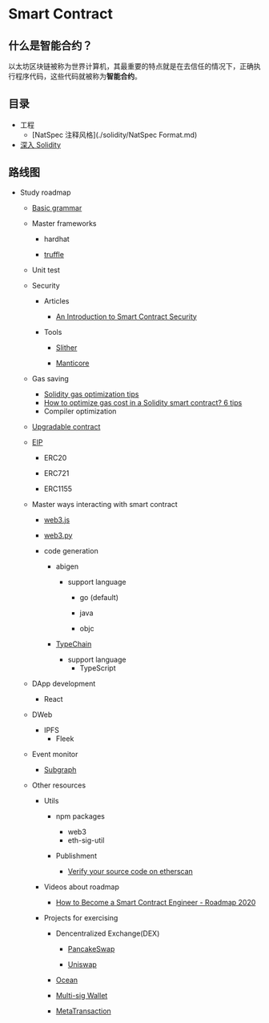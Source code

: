 # Smart Contract

## 什么是智能合约？

以太坊区块链被称为世界计算机，其最重要的特点就是在去信任的情况下，正确执行程序代码，这些代码就被称为**智能合约**。



## 目录

- 工程
  - [NatSpec 注释风格](./solidity/NatSpec Format.md)
- [深入 Solidity](./solidity/dive_into_solidity.md)



## 路线图

- Study roadmap

  - [Basic grammar](https://docs.soliditylang.org/en/v0.7.0/introduction-to-smart-contracts.html)
  - Master frameworks
  
    - hardhat
  
    - [truffle](https://www.trufflesuite.com/)
  - Unit test
  - Security
  
    - Articles
      - [An Introduction to Smart Contract Security](https://www.getastra.com/blog/security-audit/an-introduction-to-smart-contract-security/?utm_id=scsa.123&gclid=CjwKCAjwk6-LBhBZEiwAOUUDpyegGOJw6ofQ4HnD2ob23wz3pL59PFxFedQy4HTFkxrDYXWUHJbdVxoCD08QAvD_BwE)

    - Tools
  
      - [Slither](https://github.com/crytic/slither/wiki/Detector-Documentation)
  
      - [Manticore](https://github.com/trailofbits/manticore)
  - Gas saving
      - [Solidity gas optimization tips](https://mudit.blog/solidity-gas-optimization-tips/)
      - [How to optimize gas cost in a Solidity smart contract? 6 tips](https://eattheblocks.com/how-to-optimize-gas-cost-in-a-solidity-smart-contract-6-tips/)
      - Compiler optimization
  - [Upgradable contract](https://docs.openzeppelin.com/upgrades-plugins/1.x/)
  - [EIP](https://eips.ethereum.org/all)
    - ERC20

    - ERC721

    - ERC1155
  - Master ways interacting with smart contract
  
    - [web3.js](https://web3js.readthedocs.io/en/v1.2.9/web3-eth-personal.html#ecrecover)
  
    - [web3.py](http://web3.py/)
  
    - code generation
  
      - abigen
  
        - support language
  
          - go (default)
  
          - java
  
          - objc
  
      - [TypeChain](https://github.com/dethcrypto/TypeChain)
        - support language
          - TypeScript
  - DApp development
  
    - React
  - DWeb
  
    - IPFS
      - Fleek
  - Event monitor
      - [Subgraph](https://github.com/graphprotocol/graph-node/blob/master/docs/getting-started.md)
  - Other resources
  
    - Utils
  
      - npm packages
  
        - web3
        - eth-sig-util
      - Publishment
        - [Verify your source code on etherscan](https://forum.openzeppelin.com/t/how-to-verify-with-hardhat-or-truffle-a-smart-contract-using-openzeppelin-contracts/4119)

    - Videos about roadmap
      - [How to Become a Smart Contract Engineer - Roadmap 2020](https://www.youtube.com/watch?v=wNhAVahE-jk)
  
    - Projects for exercising
  
      - Dencentralized Exchange(DEX)
  
        - [PancakeSwap](https://pancakeswap.finance/)
  
        - [Uniswap](https://uniswap.org/)
  
      - [Ocean](https://market.oceanprotocol.com/)
  
      - [Multi-sig Wallet](https://wallet.gnosis.io/)
  
      - [MetaTransaction](https://docs.openzeppelin.com/contracts/api/metatx)